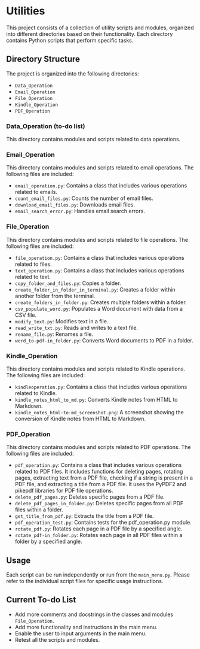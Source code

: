 # Utilities

This project consists of a collection of utility scripts and modules, organized into different directories based on their functionality. Each
directory contains Python scripts that perform specific tasks.

## Directory Structure

The project is organized into the following directories:

- `Data_Operation`
- `Email_Operation`
- `File_Operation`
- `Kindle_Operation`
- `PDF_Operation`

### Data_Operation (to-do list)

This directory contains modules and scripts related to data operations.

### Email_Operation

This directory contains modules and scripts related to email operations. The following files are included:

- `email_operation.py`: Contains a class that includes various operations related to emails.
- `count_email_files.py`: Counts the number of email files.
- `download_email_files.py`: Downloads email files.
- `email_search_error.py`: Handles email search errors.

### File_Operation

This directory contains modules and scripts related to file operations. The following files are included:

- `file_operation.py`: Contains a class that includes various operations related to files.
- `text_operation.py`: Contains a class that includes various operations related to text.
- `copy_folder_and_files.py`: Copies a folder.
- `create_folder_in_folder_in_terminal.py`: Creates a folder within another folder from the terminal.
- `create_folders_in_folder.py`: Creates multiple folders within a folder.
- `csv_populate_word.py`: Populates a Word document with data from a CSV file.
- `modify_text.py`: Modifies text in a file.
- `read_write_txt.py`: Reads and writes to a text file.
- `rename_file.py`: Renames a file.
- `word_to-pdf-in_folder.py`: Converts Word documents to PDF in a folder.

### Kindle_Operation

This directory contains modules and scripts related to Kindle operations. The following files are included:

- `kindleoperation.py`: Contains a class that includes various operations related to Kindle.
- `kindle_notes_html_to_md.py`: Converts Kindle notes from HTML to Markdown.
- `kindle_notes_html-to-md_screenshot.png`: A screenshot showing the conversion of Kindle notes from HTML to Markdown.

### PDF_Operation

This directory contains modules and scripts related to PDF operations. The following files are included:

- `pdf_operation.py`: Contains a class that includes various operations related to PDF files. It includes functions for deleting pages, rotating
  pages, extracting text from a
  PDF file, checking if a string is present in a PDF file, and extracting a title from a PDF file. It uses the PyPDF2 and pikepdf libraries for PDF
  file
  operations.
- `delete_pdf_pages.py`: Deletes specific pages from a PDF file.
- `delete_pdf_pages_in_folder.py`: Deletes specific pages from all PDF files within a folder.
- `get_title_from_pdf.py`: Extracts the title from a PDF file.
- `pdf_operation_test.py`: Contains tests for the pdf_operation.py module.
- `rotate_pdf.py`: Rotates each page in a PDF file by a specified angle.
- `rotate_pdf-in_folder.py`: Rotates each page in all PDF files within a folder by a specified angle.

## Usage

Each script can be run independently or run from the `main_menu.py`. Please refer to the individual script files for specific usage instructions.

## Current To-do List

- Add more comments and docstrings in the classes and modules `File_Operation`.
- Add more functionality and instructions in the main menu.
- Enable the user to input arguments in the main menu.
- Retest all the scripts and modules.